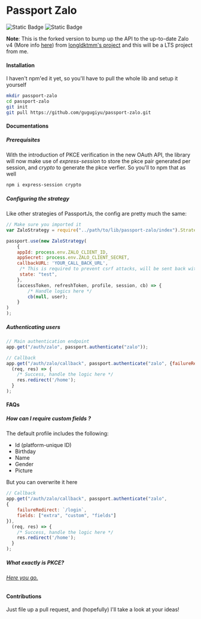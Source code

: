 # Passport Zalo
![Static Badge](https://img.shields.io/badge/Zalo-v4-green) ![Static Badge](https://img.shields.io/badge/Support_Status-LTS-blue)




<b>Note</b>: This is the forked version to bump up the API to the up-to-date Zalo v4 (More info [here](https://developers.zalo.me/changelog/v211119-gioi-thieu-zalo-login-v4-va-thoi-diem-dung-ho-tro-zalo-login-v3-6171)) from [longldktmm's project](https://github.com/longldktmm/passport-zalo) and this will be a LTS project from me.

#### Installation

I haven't npm'ed it yet, so you'll have to pull the whole lib and setup it yourself

```sh
mkdir passport-zalo
cd passport-zalo
git init
git pull https://github.com/gugugiyu/passport-zalo.git
```

#### Documentations

##### Prerequisites

With the introduction of PKCE verification in the new OAuth API, the library will now make use of *express-session* to store the pkce pair generated per session, and *crypto* to generate the pkce verfier. So you'll to npm that as well

```sh
npm i express-session crypto
```

##### Configuring the strategy

Like other strategies of PassportJs, the config are pretty much the same:

```js
// Make sure you imported it
var ZaloStrategy = require("../path/to/lib/passport-zalo/index").Strategy;

passport.use(new ZaloStrategy(
    {
    appId: process.env.ZALO_CLIENT_ID,
    appSecret: process.env.ZALO_CLIENT_SECRET,
    callbackURL: 'YOUR_CALL_BACK_URL',
     /* This is required to prevent csrf attacks, will be sent back with the auth code */
     state: "test",
    },
    (accessToken, refreshToken, profile, session, cb) => {
        /* Handle logics here */
        cb(null, user);
    }
)
);
```

##### Authenticating users

```js
// Main authentication endpoint
app.get("/auth/zalo", passport.authenticate("zalo"));

// Callback
app.get("/auth/zalo/callback", passport.authenticate("zalo", {failureRedirect: `/login`,}),
  (req, res) => {
    /* Success, handle the logic here */
    res.redirect('/home');
  } 
);
```

#### FAQs

##### How can I require custom fields ?
The default profile includes the following:
- Id (platform-unique ID)
- Birthday
- Name
- Gender
- Picture


But you can overwrite it here
```js
// Callback
app.get("/auth/zalo/callback", passport.authenticate("zalo", 
{
    failureRedirect: `/login`,
    fields: ["extra", "custom", "fields"]
}),
  (req, res) => {
    /* Success, handle the logic here */
    res.redirect('/home');
  } 
);
```

##### What exactly is PKCE?
###### [Here you go.](https://www.oauth.com/oauth2-servers/pkce/)

#### Contributions
Just file up a pull request, and (hopefully) I'll take a look at your ideas!






